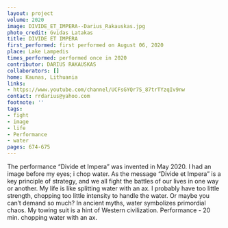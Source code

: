 ```yaml
---
layout: project
volume: 2020
image: DIVIDE_ET_IMPERA--Darius_Rakauskas.jpg
photo_credit: Gvidas Latakas
title: DIVIDE ET IMPERA
first_performed: first performed on August 06, 2020
place: Lake Lampedis
times_performed: performed once in 2020
contributor: DARIUS RAKAUSKAS
collaborators: []
home: Kaunas, Lithuania
links:
- https://www.youtube.com/channel/UCFsGYQr7S_87trTYzqIv9nw
contact: rrdarius@yahoo.com
footnote: ''
tags:
- fight
- image
- life
- Performance
- water
pages: 674-675
---
```



The performance “Divide et Impera” was invented in May 2020. I had an image before my eyes; i chop water. As the message “Divide et Impera” is a key principle of strategy, and we all fight the battles of our lives in one way or another. My life is like splitting water with an ax. I probably have too little strength, chopping too little intensity to handle the water. Or maybe you can’t demand so much? 
In ancient myths, water symbolizes primordial chaos. My towing suit is a hint of Western civilization. Performance - 20 min. chopping water with an ax.
